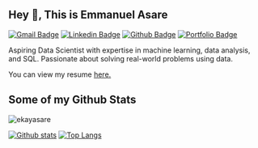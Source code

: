 ## Hey 👋, This is Emmanuel Asare
[![Gmail Badge](https://img.shields.io/badge/-info.emmanuelasare@gmail.com-c14438?style=flat&logo=Gmail&logoColor=white&link=mailto:info.emmanuelasare@gmail.com)](mailto:info.emmanuelasare@gmail.com) 
[![Linkedin Badge](https://img.shields.io/badge/-https://www.linkedin.com/in/emmanuel-asare-6b952827b/-0072b1?style=flat&logo=Linkedin&logoColor=white&link=https://www.linkedin.com/in/https://www.linkedin.com/in/emmanuel-asare-6b952827b//)](https://www.linkedin.com/in/https://www.linkedin.com/in/emmanuel-asare-6b952827b//) [![Github Badge](https://img.shields.io/badge/-ekayasare-grey?style=flat&logo=github&logoColor=white&link=https://github.com/ekayasare/)](https://www.github.com/ekayasare/) [![Portfolio Badge](https://img.shields.io/badge/portfolio-web-blue?style=flat&link=https://github.com/ekayasare?tab=repositories/)](https://github.com/ekayasare?tab=repositories/) <p align='left'>Aspiring Data Scientist with expertise in machine learning, data analysis, and SQL. Passionate about solving real-world problems using data.</p><p align='left'> You can view my resume <a href='https://docs.google.com/document/d/1kcubh3kky-TxXnbzx3MY2sFzu_muD0lsEZ-930_6_IA/edit?tab=t.0 ' target=_blank><u>here</u>.</a></p>
## Some of my Github Stats
<p align=left> <img src=https://komarev.com/ghpvc/?username=ekayasare alt=ekayasare /> </p>

[![Github stats](https://github-readme-stats.vercel.app/api?username=ekayasare&show_icons=true&include_all_commits=true)](https://github.com/ekayasare/github-readme-stats)
[![Top Langs](https://github-readme-stats.vercel.app/api/top-langs/?username=ekayasare&layout=compact)](https://github.com/ekayasare/github-readme-stats)

